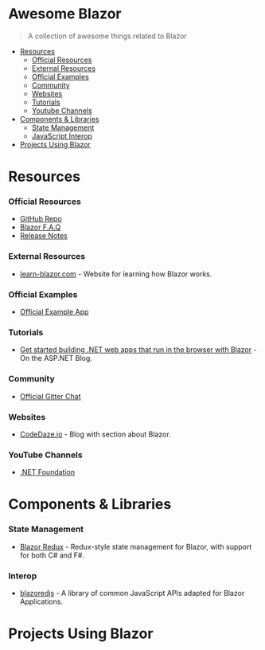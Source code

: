 # Awesome Blazor
> A collection of awesome things related to Blazor

- [Resources](#resources)
  - [Official Resources](#official-resources)
  - [External Resources](#external-resources)
  - [Official Examples](#official-examples)
  - [Community](#community)
  - [Websites](#websites)
  - [Tutorials](#tutorials)
  - [Youtube Channels](#youtube-channels)
- [Components & Libraries](#components-libraries)
  - [State Management](#state-management)
  - [JavaScript Interop](#javascript-interop)
- [Projects Using Blazor](#projects-using-blazor)


# Resources

### Official Resources

- [GitHub Repo](https://github.com/aspnet/Blazor)
- [Blazor F.A.Q](https://github.com/aspnet/Blazor/wiki/FAQ)
- [Release Notes](https://github.com/aspnet/Blazor/releases)

### External Resources

- [learn-blazor.com](https://learn-blazor.com/) - Website for learning how Blazor works.

### Official Examples

- [Official Example App](https://blazor-demo.github.io/)

### Tutorials

- [Get started building .NET web apps that run in the browser with Blazor](https://blogs.msdn.microsoft.com/webdev/2018/03/22/get-started-building-net-web-apps-in-the-browser-with-blazor/) - On the ASP.NET Blog.

### Community

- [Official Gitter Chat](https://gitter.im/aspnet/Blazor)

### Websites
- [CodeDaze.io](https://codedaze.io/tag/blazor/) - Blog with section about Blazor.

### YouTube Channels

- [.NET Foundation](https://www.youtube.com/channel/UCiaZbznpWV1o-KLxj8zqR6A)

# Components & Libraries

### State Management

- [Blazor Redux](https://github.com/torhovland/blazor-redux) - Redux-style state management for Blazor, with support for both C# and F#.

### Interop

- [blazoredjs](https://github.com/chrissainty/blazoredjs) - A library of common JavaScript APIs adapted for Blazor Applications.

# Projects Using Blazor
